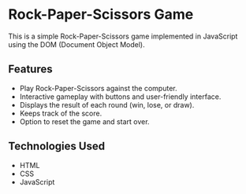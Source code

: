# Rock-Paper-Scissors Game

This is a simple Rock-Paper-Scissors game implemented in JavaScript using the DOM (Document Object Model).

## Features

- Play Rock-Paper-Scissors against the computer.
- Interactive gameplay with buttons and user-friendly interface.
- Displays the result of each round (win, lose, or draw).
- Keeps track of the score.
- Option to reset the game and start over.

## Technologies Used

- HTML
- CSS
- JavaScript

